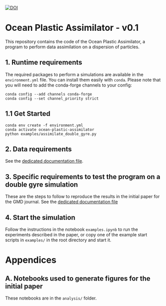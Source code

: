 [![DOI](https://zenodo.org/badge/DOI/10.5281/zenodo.4278048.svg)](https://doi.org/10.5281/zenodo.4278048)

# Ocean Plastic Assimilator - v0.1

This repository contains the code of the Ocean Plastic Assimilator, a program to perform data assimilation on a dispersion of particles.

## 1. Runtime requirements

The required packages to perform a simulations are available in the `environment.yml` file.
You can install them easily with `conda`. Please note that you will need to add the conda-forge channels to your config:

```
conda config --add channels conda-forge
conda config --set channel_priority strict
```

## 1.1 Get Started

```
conda env create -f environment.yml
conda activate ocean-plastic-assimilator
python examples/assimilate_double_gyre.py
```

## 2. Data requirements

See the [dedicated documentation file](docs/data_requirements.md).

## 3. Specific requirements to test the program on a double gyre simulation

These are the steps to follow to reproduce the results in the initial paper for the GMD journal.
See the [dedicated documentation file](docs/double_gyre.md)

## 4. Start the simulation

Follow the instructions in the notebook `examples.ipynb` to run the experiments described in the paper, or copy one of the example start scripts in `examples/` in the root directory and start it.

# Appendices

## A. Notebooks used to generate figures for the initial paper

These notebooks are in the `analysis/` folder.

